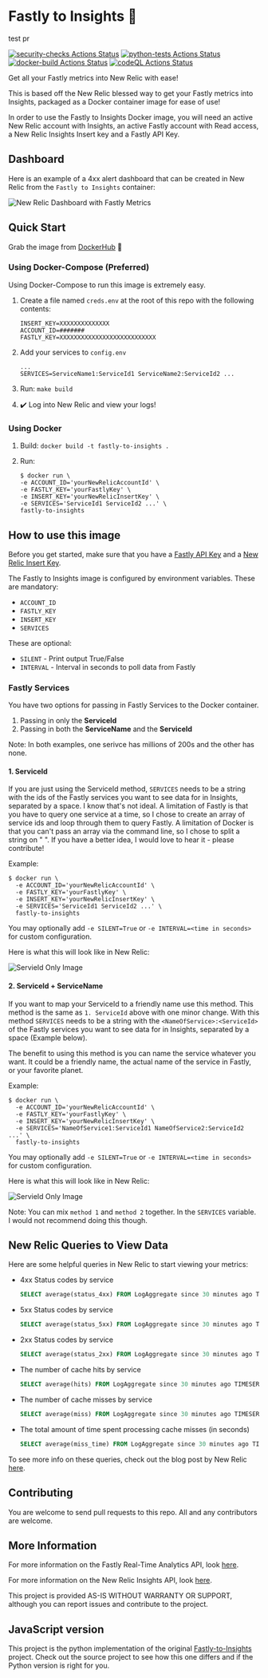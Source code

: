 # Fastly to Insights 🚀

test pr

[![security-checks Actions Status](https://github.com/grantbirki/fastly-to-insights/workflows/security-checks/badge.svg)](https://github.com/grantbirki/fastly-to-insights/actions) [![python-tests Actions Status](https://github.com/grantbirki/fastly-to-insights/workflows/python-tests/badge.svg)](https://github.com/grantbirki/fastly-to-insights/actions) [![docker-build Actions Status](https://github.com/grantbirki/fastly-to-insights/workflows/docker-build/badge.svg)](https://github.com/grantbirki/fastly-to-insights/actions) [![codeQL Actions Status](https://github.com/grantbirki/fastly-to-insights/workflows/codeQL/badge.svg)](https://github.com/grantbirki/fastly-to-insights/actions)

Get all your Fastly metrics into New Relic with ease!

This is based off the New Relic blessed way to get your Fastly metrics into Insights, packaged as a Docker container image for ease of use!

In order to use the Fastly to Insights Docker image, you will need an active New Relic account with Insights, an active Fastly account with Read access, a New Relic Insights Insert key and a Fastly API Key.

## Dashboard

Here is an example of a 4xx alert dashboard that can be created in New Relic from the `Fastly to Insights` container:

![New Relic Dashboard with Fastly Metrics](assets/img/panel.png)

## Quick Start

Grab the image from [DockerHub](https://hub.docker.com/r/grantbirki/fastly-to-insights) 🐳

### Using Docker-Compose (Preferred)

Using Docker-Compose to run this image is extremely easy.

1. Create a file named `creds.env` at the root of this repo with the following contents:

    ```dosini
    INSERT_KEY=XXXXXXXXXXXXXX
    ACCOUNT_ID=#######
    FASTLY_KEY=XXXXXXXXXXXXXXXXXXXXXXXXXXX
    ```

2. Add your services to `config.env`

    ```dosini
    ...
    SERVICES=ServiceName1:ServiceId1 ServiceName2:ServiceId2 ...
    ```

3. Run: `make build`

4. ✔️ Log into New Relic and view your logs!

### Using Docker

1. Build: `docker build -t fastly-to-insights .`
2. Run:

    ```#!/bin/bash
    $ docker run \
    -e ACCOUNT_ID='yourNewRelicAccountId' \
    -e FASTLY_KEY='yourFastlyKey' \
    -e INSERT_KEY='yourNewRelicInsertKey' \
    -e SERVICES='ServiceId1 ServiceId2 ...' \
    fastly-to-insights
    ```

## How to use this image

Before you get started, make sure that you have a [Fastly API Key](https://docs.fastly.com/guides/account-management-and-security/using-api-tokens) and a [New Relic Insert Key](https://docs.newrelic.com/docs/insights/insights-data-sources/custom-data/insert-custom-events-insights-api#register).

The Fastly to Insights image is configured by environment variables. These are mandatory:

* `ACCOUNT_ID`
* `FASTLY_KEY`
* `INSERT_KEY`
* `SERVICES`

These are optional:

* `SILENT` - Print output True/False
* `INTERVAL` - Interval in seconds to poll data from Fastly

### Fastly Services

You have two options for passing in Fastly Services to the Docker container.

1. Passing in only the **ServiceId**
2. Passing in both the **ServiceName** and the **ServiceId**

Note: In both examples, one serivce has millions of 200s and the other has none.

#### 1. ServiceId

If you are just using the ServiceId method, `SERVICES` needs to be a string with the ids of the Fastly services you want to see data for in Insights, separated by a space. I know that's not ideal. A limitation of Fastly is that you have to query one service at a time, so I chose to create an array of service ids and loop through them to query Fastly. A limitation of Docker is that you can't pass an array via the command line, so I chose to split a string on " ". If you have a better idea, I would love to hear it - please contribute!

Example:

```#!/bin/bash
$ docker run \
  -e ACCOUNT_ID='yourNewRelicAccountId' \
  -e FASTLY_KEY='yourFastlyKey' \
  -e INSERT_KEY='yourNewRelicInsertKey' \
  -e SERVICES='ServiceId1 ServiceId2 ...' \
  fastly-to-insights
```

You may optionally add `-e SILENT=True` or `-e INTERVAL=<time in seconds>` for custom configuration.

Here is what this will look like in New Relic:

![ServieId Only Image](assets/img/service-id-only.png)

#### 2. ServiceId + ServiceName

If you want to map your ServiceId to a friendly name use this method. This method is the same as `1. ServiceId` above with one minor change. With this method `SERVICES` needs to be a string with the `<NameOfService>:<ServiceId>` of the Fastly services you want to see data for in Insights, separated by a space (Example below).

The benefit to using this method is you can name the service whatever you want. It could be a friendly name, the actual name of the service in Fastly, or your favorite planet.

Example:

```#!/bin/bash
$ docker run \
  -e ACCOUNT_ID='yourNewRelicAccountId' \
  -e FASTLY_KEY='yourFastlyKey' \
  -e INSERT_KEY='yourNewRelicInsertKey' \
  -e SERVICES='NameOfService1:ServiceId1 NameOfService2:ServiceId2 ...' \
  fastly-to-insights
```

You may optionally add `-e SILENT=True` or `-e INTERVAL=<time in seconds>` for custom configuration.

Here is what this will look like in New Relic:

![ServieId Only Image](assets/img/friendly-service-name.png)

Note: You can mix `method 1` and `method 2` together. In the `SERVICES` variable. I would not recommend doing this though.

## New Relic Queries to View Data

Here are some helpful queries in New Relic to start viewing your metrics:

* 4xx Status codes by service

    ```sql
    SELECT average(status_4xx) FROM LogAggregate since 30 minutes ago TIMESERIES 15 minutes facet service
    ```

* 5xx Status codes by service

    ```sql
    SELECT average(status_5xx) FROM LogAggregate since 30 minutes ago TIMESERIES 15 minutes facet service
    ```

* 2xx Status codes by service

    ```sql
    SELECT average(status_2xx) FROM LogAggregate since 30 minutes ago TIMESERIES 15 minutes facet service
    ```

* The number of cache hits by service

    ```sql
    SELECT average(hits) FROM LogAggregate since 30 minutes ago TIMESERIES 15 minutes facet service
    ```

* The number of cache misses by service

    ```sql
    SELECT average(miss) FROM LogAggregate since 30 minutes ago TIMESERIES 15 minutes facet service
    ```

* The total amount of time spent processing cache misses (in seconds)

    ```sql
    SELECT average(miss_time) FROM LogAggregate since 30 minutes ago TIMESERIES 15 minutes facet service
    ```

To see more info on these queries, check out the blog post by New Relic [here](https://blog.newrelic.com/engineering/monitor-fastly-data/).

## Contributing

You are welcome to send pull requests to this repo. All and any contributors are welcome.

## More Information

For more information on the Fastly Real-Time Analytics API, look [here](https://docs.fastly.com/api/analytics).

For more information on the New Relic Insights API, look [here](https://docs.newrelic.com/docs/insights/insights-data-sources/custom-data/insert-custom-events-insights-api).

This project is provided AS-IS WITHOUT WARRANTY OR SUPPORT, although you can report issues and contribute to the project.

## JavaScript version

This project is the python implementation of the original [Fastly-to-Insights](https://github.com/newrelic/fastly-to-insights) project. Check out the source project to see how this one differs and if the Python version is right for you.
